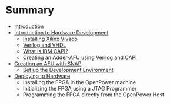 # Summary

* [Introduction](README.md)
* [Introduction to Hardware Development](chapter1.md)
  * [Installing Xilinx Vivado](chapter1/installing-xilinx-vivado.md)
  * [Verilog and VHDL](chapter1/verilog-and-vhdl.md)
  * [What is IBM CAPI?](chapter1/what-is-ibm-capi.md)
  * [Creating an Adder-AFU using Verilog and CAPI](chapter1/creating-an-adder-afu-using-verilog-and-capi.md)
* [Creating an AFU with SNAP](installing-xilinx-vivado.md)
  * [Set up the Development Environment](installing-xilinx-vivado/set-up-the-development-environment.md)
* [Deploying to Hardware](deploying-to-hardware.md)
  * Installing the FPGA in the OpenPower machine
  * Initializing the FPGA using a JTAG Programmer
  * Programming the FPGA directly from the OpenPower Host

